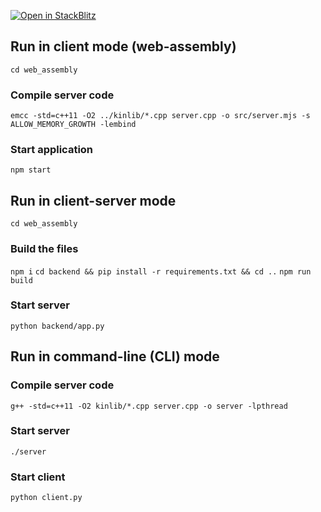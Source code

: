 [![Open in StackBlitz](https://developer.stackblitz.com/img/open_in_stackblitz_small.svg)](https://stackblitz.com/github/dibyendu/self-evaluation/tree/main/web_assembly)


## Run in client mode (web-assembly)

`cd web_assembly`

### Compile server code

`emcc -std=c++11 -O2 ../kinlib/*.cpp server.cpp -o src/server.mjs -s ALLOW_MEMORY_GROWTH -lembind`

### Start application
`npm start`




## Run in client-server mode

`cd web_assembly`

### Build the files
`npm i`
`cd backend && pip install -r requirements.txt && cd ..`
`npm run build`

### Start server
`python backend/app.py`




## Run in command-line (CLI) mode

### Compile server code

`g++ -std=c++11 -O2 kinlib/*.cpp server.cpp -o server -lpthread`

### Start server
`./server`

### Start client
`python client.py`
